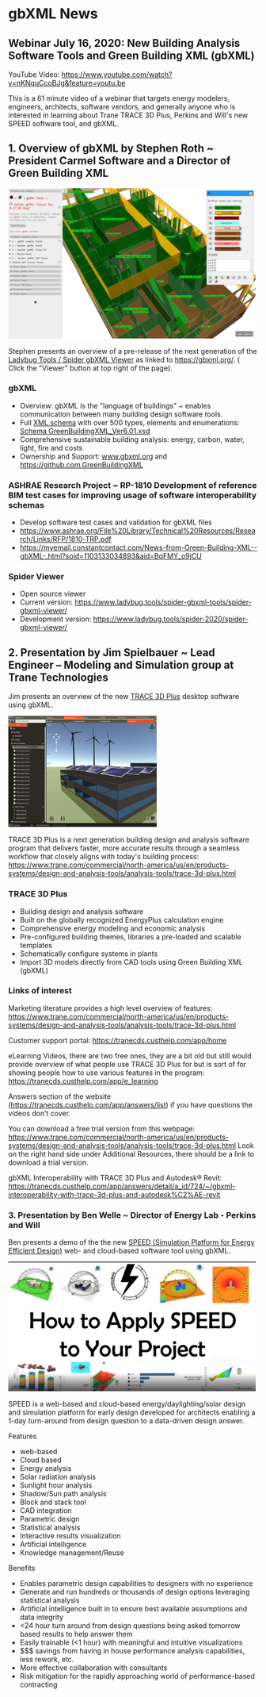# gbXML News

## Webinar July 16, 2020: New Building Analysis Software Tools and Green Building XML (gbXML)



YouTube Video: https://www.youtube.com/watch?v=nKNquCcoBJg&feature=youtu.be

This is a 61 minute video of a webinar that targets energy modelers, engineers, architects, software vendors, and generally anyone who is interested in learning about Trane TRACE 3D Plus, Perkins and Will's new SPEED software tool, and gbXML.

## 1. Overview of gbXML by Stephen Roth ~ President Carmel Software and a Director of Green Building XML

[<img src=./images/2020-07/sgv-0-17-02.png width=500 >]( https://www.ladybug.tools/spider-2020/spider-gbxml-viewer/ )

Stephen presents an overview of a pre-release of the next generation of the [Ladybug Tools / Spider gbXML Viewer]( https://www.ladybug.tools/spider-2020/spider-gbxml-viewer/ ) as linked to https://gbxml.org/. ( Click the "Viewer" button at top right of the page).

### gbXML

* Overview: gbXML is the "language of buildings" ~ enables communication between many building design software tools.
* Full [XML schema]( https://en.wikipedia.org/wiki/XML_schema ) with over 500 types, elements and enumerations: [Schema GreenBuildingXML_Ver6.01.xsd]( https://gbxml.org/schema_doc/6.01/GreenBuildingXML_Ver6.01.html) 
* Comprehensive sustainable building analysis: energy, carbon, water, light, fire and costs
* Ownership and Support: www.gbxml.org and https://github.com.GreenBuildingXML


### ASHRAE Research Project ~ RP-1810 Development of reference BIM test cases for improving usage of software interoperability schemas

* Develop software test cases and validation for gbXML files
* https://www.ashrae.org/File%20Library/Technical%20Resources/Research/Links/RFP/1810-TRP.pdf
* https://myemail.constantcontact.com/News-from-Green-Building-XML--gbXML-.html?soid=1103133034893&aid=BqFMY_o9jCU

### Spider Viewer

* Open source viewer
* Current version: https://www.ladybug.tools/spider-gbxml-tools/spider-gbxml-viewer/
* Development version: https://www.ladybug.tools/spider-2020/spider-gbxml-viewer/



## 2. Presentation by Jim Spielbauer ~ Lead Engineer – Modeling and Simulation group at Trane Technologies

Jim presents an overview of the new [TRACE 3D Plus]( https://www.trane.com/commercial/north-america/us/en/products-systems/design-and-analysis-tools/analysis-tools/trace-3d-plus.html ) desktop software using gbXML. 

![]( ./images/2020-07/TRACE3DPlus-renewables.png )

TRACE 3D Plus is a next generation building design and analysis software program that delivers faster, more accurate results through a seamless workflow that closely aligns with today's building process: https://www.trane.com/commercial/north-america/us/en/products-systems/design-and-analysis-tools/analysis-tools/trace-3d-plus.html


### TRACE 3D Plus

* Building design and analysis software
* Built on the globally recognized EnergyPlus calculation engine
* Comprehensive energy modeling and economic analysis
* Pre-configured building themes, libraries a pre-loaded and scalable templates
* Schematically configure systems in plants
* Import 3D models directly from CAD tools using Green Building XML (gbXML)

### Links of interest

Marketing literature provides a high level overview of features: https://www.trane.com/commercial/north-america/us/en/products-systems/design-and-analysis-tools/analysis-tools/trace-3d-plus.html

Customer support portal: https://tranecds.custhelp.com/app/home

eLearning Videos, there are two free ones, they are a bit old but still would provide overview of what people use TRACE 3D Plus for but is sort of for showing people how to use various features in the program: https://tranecds.custhelp.com/app/e_learning

Answers section of the website (https://tranecds.custhelp.com/app/answers/list) if you have questions the videos don’t cover.

You can download a free trial version from this webpage: https://www.trane.com/commercial/north-america/us/en/products-systems/design-and-analysis-tools/analysis-tools/trace-3d-plus.html Look on the right hand side under Additional Resources, there should be a link to download a trial version. 

gbXML Interoperability with TRACE 3D Plus and Autodesk® Revit: https://tranecds.custhelp.com/app/answers/detail/a_id/724/~/gbxml-interoperability-with-trace-3d-plus-and-autodesk%C2%AE-revit



### 3. Presentation by Ben Welle ~ Director of Energy Lab - Perkins and Will 

Ben presents a demo of the the new [SPEED (Simulation Platform for Energy Efficient Design)]( https://speed.perkinswill.com/ ) web- and cloud-based software tool using gbXML. 


[<img src=./images/2020-07/speed-2020-07-12.png width=500 >]( https://vimeo.com/417768377 )

SPEED is a web-based and cloud-based energy/daylighting/solar design and simulation platform for early design developed for architects enabling a 1-day turn-around from design question to a data-driven design answer.

Features

* web-based
* Cloud based 
* Energy analysis
* Solar radiation analysis
* Sunlight hour analysis
* Shadow/Sun path analysis
* Block and stack tool
* CAD integration
* Parametric design
* Statistical analysis
* Interactive results visualization
* Artificial intelligence
* Knowledge management/Reuse

Benefits

* Enables parametric design capabilities to designers with no experience
* Generate and run hundreds or thousands of design options leveraging statistical analysis
* Artificial intelligence built in to ensure best available assumptions and data integrity
* <24 hour turn around from design questions being asked tomorrow based results to help answer them
* Easily trainable (<1 hour) with meaningful and intuitive visualizations
* $$$ savings from having in house performance analysis capabilities, less rework, etc.
* More effective collaboration with consultants
* Risk mitigation for the rapidly approaching world of performance-based contracting



